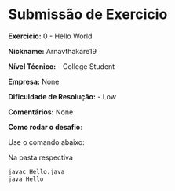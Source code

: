 # Submissão de Exercicio

**Exercicio:** 0 - Hello World

**Nickname:** Arnavthakare19

**Nível Técnico:** - College Student

**Empresa:** None

**Dificuldade de Resolução:** - Low

**Comentários:** None

**Como rodar o desafio**:

Use o comando abaixo:

Na pasta respectiva

```bash
javac Hello.java
java Hello
```
